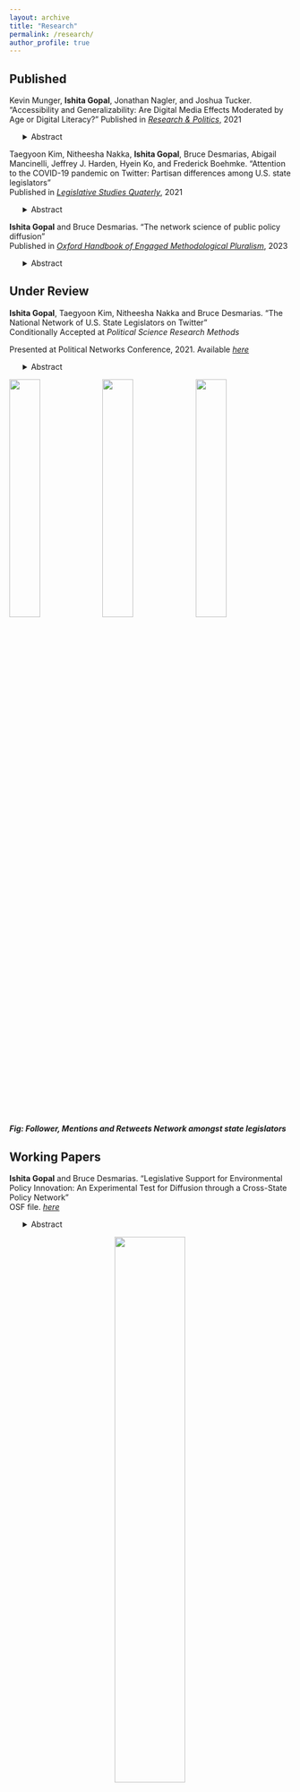 ```yaml
---
layout: archive
title: "Research"
permalink: /research/
author_profile: true
---
```

<h2> Published </h2>

Kevin Munger, **Ishita Gopal**, Jonathan Nagler, and Joshua Tucker. “Accessibility and Generalizability: Are Digital Media Effects Moderated by Age or Digital Literacy?” 
Published in [*Research & Politics*](https://journals.sagepub.com/doi/full/10.1177/20531680211016968), 2021

<ul>
    <Details>
    <summary> Abstract </summary>
    An emerging empirical regularity suggests that older people use and respond to social media very differently than younger people. Older people are the fastest-growing population of Internet and social media users in the US, and this heterogeneity will soon become central to online politics. However, many important experiments in this field have been conducted on online samples that do not contain enough older people to be useful to generalize to the current population of Internet users; this issue is more pronounced for studies that are even a few years old. In this paper, we report the results of replicating two experiments involving social media (specifically, Facebook) conducted on one such sample lacking older users (Amazon’s Mechanical Turk) using a source of online subjects which does contain sufficient variation in subject age. We add a standard battery of questions designed to explicitly measure digital literacy. We find evidence of significant treatment effect heterogeneity in subject age and digital literacy in the replication of one of the two experiments. This result is an example of limitations to generalizability of research conducted on samples where selection is related to treatment effect heterogeneity; specifically, this result indicates that Mechanical Turk should not be used to recruit subjects when researchers suspect treatment effect heterogeneity in age or digital literacy, as we argue should be the case for research on digital media effects.

</Details>
    </ul>	


Taegyoon Kim, Nitheesha Nakka, **Ishita Gopal**, Bruce Desmarias, Abigail Mancinelli, Jeffrey J. Harden, Hyein Ko, and Frederick Boehmke. “Attention to the COVID-19 pandemic on Twitter: Partisan differences among U.S. state legislators”  
Published in [*Legislative Studies Quaterly*](https://onlinelibrary.wiley.com/doi/10.1111/lsq.12367), 2021

<ul>
    <details>
    <summary> Abstract </summary>
      Subnational governments in the United States have taken the lead on many aspects of the response to the COVID-19 pandemic. Variation in government activity across states offers the opportunity to analyze responses in comparable settings. We study a common and informative activity among state officials—state legislators’ attention to the pandemic on Twitter. We find that legislators’ attention to the pandemic strongly correlates with the number of cases in the legislator’s state, the national count of new deaths, and the number of pandemic-related public policies passed within the legislator’s state. Furthermore, we find that the degree of responsiveness to pandemic indicators differs significantly across political parties, with Republicans exhibiting weaker responses, on average. Lastly, we find significant differences in the content of tweets about the pandemic by Democratic and Republican legislators, with Democrats focused on health indicators and impacts, and Republicans focused on business impacts and opening the economy.
    </details>
</ul>

**Ishita Gopal** and Bruce Desmarias. “The network science of public policy diffusion”  
Published in [*Oxford Handbook of Engaged Methodological Pluralism*](https://academic.oup.com/edited-volume/52557/chapter-abstract/431321051?redirectedFrom=fulltext), 2023

<ul>
<details>
<summary> Abstract </summary>

For over half a century, rigorous empirical analysis of the patterns according to which policies spread across governments has lead to the substantial accumulation of knowledge regarding the attributes of governments and policies that predict the spread of policy. Recently, a more thorough integration of policy diffusion research with relational and network approaches to analysis has led to insights regarding the pathways that connect governments and facilitate the diffusion of policies. In this chapter we review recent developments regarding network approaches to policy diffusion research, and unify these findings and ideas as the, ``network science of public policy diffusion.'' We also offer guidance regarding directions in which the study of policy diffusion research can be advanced through network scientific approaches. Specifically, we suggest that researchers look to the policy networks literature for theoretical innovations, and that the adoption of multilayer network analysis methods would facilitate substantial advancements in the empirical analysis of the systems determinants of public policy diffusion.

</details>
</ul>


<h2> Under Review </h2>

**Ishita Gopal**, Taegyoon Kim, Nitheesha Nakka and Bruce Desmarias. “The National Network of U.S. State Legislators on
Twitter”  
Conditionally Accepted at *Political Science Research Methods*

Presented at Political Networks Conference, 2021. Available *[here](https://github.com/IshitaGopal/ishitagopal.github.io/blob/master/files/PolNet_2021.pdf)*
<ul>
<details>
<summary> Abstract </summary>

Networks among legislators shape politics and policymaking within legislative institutions. In past work on legislative networks, the ties between legislators have been defined on those who serve in the same legislature or chamber. Online information networks, which have been found to play important roles in legislative communication at the national level, are not bounded by individual legislative bodies.  We collect original data for over four thousand U.S. state legislators and study patterns of connection among them on Twitter.  We look at three types of Twitter networks---follower, retweets, and mentions.  We describe these networks and estimate the relationships between ties and salient attributes of legislators. We find that networks are organized largely along geographic and partisan lines and that identity attributes---namely gender and race---exhibit strong associations with the formation of ties.     
  
</details>
</ul>
<img src="{{ishitagopal.github.io}}/images/follower_net.png" style="float: left; width: 33%; margin-bottom: 0.5em;">
<img src="{{ishitagopal.github.io}}/images/mentions_net.png" style="float: left; width: 33%; margin-bottom: 0.5em;">
<img src="{{ishitagopal.github.io}}/images/rt_net.png" style="float: left; width: 33%; margin-bottom: 0.5em;">

<div style="page-break-after: always; visibility: hidden"> \pagebreak </div>
<p style="text-align: center;"> <h5>Fig: Follower, Mentions and Retweets Network amongst state legislators</h5> </p>


<h2> Working Papers </h2>

**Ishita Gopal** and Bruce Desmarias. “Legislative Support for Environmental Policy Innovation: An Experimental Test for Diffusion through a Cross-State Policy Network”  
OSF file. *[here](https://osf.io/hb6mq)*


<ul>
<details>
<summary> Abstract </summary>

In this registered report we describe a field experiment that has been designed to provide evidence of causal effects underlying the micro-foundations of public policy diffusion across the U.S. states. The aim of our study is to test how and if cross-state legislator level connections serve as a vector through which support for policies diffuses. We measure a novel cross-state legislative network dataset in which two legislators are connected through co-signing environmental policy statements organized by the National Caucus of Environmental Legislators. We propose to survey legislators' support for policies proposed in other states, and randomize the degree of information included in the policy description regarding support by other legislators in the network. Our study is situated to contribute to our understanding of state legislative politics, policy networks, and interest group politics. We focus on environmental policy due to the inherently nationalized consequences of state and local policy innovations.      
  
</details>
</ul>

<p align="center">
<img src="{{ishitagopal.github.io}}/images/bi_partite_env.png" style="width: 50%; margin-right: 0.1em; margin-bottom: 0.5em">
    </p>

<div style="page-break-after: always; visibility: hidden"> \pagebreak </div>
<h5>Fig: Bipartite network between legislators and enviroment focussed bills</h5>


**Ishita Gopal**. “Targeting and the Timing of Online Censorship: The Case of Venezuela.”


